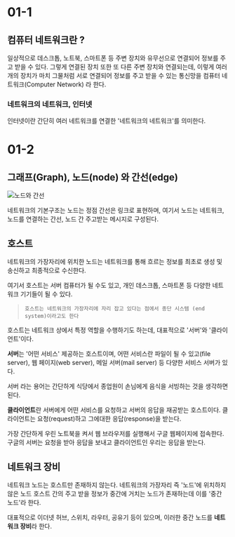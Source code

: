 # 01-1 

## 컴퓨터 네트워크란 ?
일상적으로 데스크톱, 노트북, 스마트폰 등 주변 장치와 유무선으로 연결되어 정보를 주고 받을 수 있다.
그렇게 연결된 장치 또한 또 다른 주변 장치와 연결되는데, 이렇게 여러 개의 장치가 마치 그물처럼 서로 연결되어
정보를 주고 받을 수 있는 통신망을 컴퓨터 네트워크(Computer Network) 라 한다.

### 네트워크의 네트워크, 인터넷
인터넷이란 간단히 여러 네트워크를 연결한 '네트워크의 네트워크'를 의미한다.

# 01-2

## 그래프(Graph), 노드(node) 와 간선(edge)
![노드와 간선](https://velog.velcdn.com/images%2Ffalling_star3%2Fpost%2Ffc2c8376-09c3-43da-a2d1-3caf677f4996%2F1231.JPG)

네트워크의 기본구조는
노드는 정점 간선은 링크로 표현하며,
여기서 노드는 네트워크, 노드를 연결하는 간선, 노드 간 주고받는 메시지로 구성된다.

## 호스트
네트워크의 가장자리에 위치한 노드는 네트워크를 통해 흐르는 정보를 최초로 생성 및 송신하고 최종적으로 수신한다.

여기서 호스트는 서버 컴퓨터가 될 수도 있고, 개인 데스크톱, 스마트폰 등 다양한 네트워크 기기들이 될 수 있다.

> `호스트는 네트워크의 가장자리에 자리 잡고 있다는 점에서 종단 시스템 (end system)이라고도 한다`

호스트는 네트워크 상에서 특정 역할을 수행하기도 하는데, 대표적으로 '서버'와 '클라이언트'이다.

**서버**는 '어떤 서비스' 제공하는 호스트이며, 어떤 서비스란 파일이 될 수 있고(file server),
웹 페이지(web server), 메일 서버(mail server) 등 다양한 서비스 서버가 있다.

서버 라는 용어는 간단하게 식당에서 종업원이 손님에게 음식을 서빙하는 것을 생각하면 된다.

**클라이언트**란 서버에게 어떤 서비스를 요청하고 서버의 응답을 재공받는 호스트이다.
클라이언트는 요청(request)하고 그에대한 응답(response)을 받는다.

가장 간단하게 우린 노트북을 켜서 웹 브라우저를 실행해서 구글 웹페이지에 접속한다.
구글의 서버는 요청을 받아 응답을 보내고 클라이언트인 우리는 응답을 받는다.

## 네트워크 장비
네트워크 노드는 호스트만 존재하지 않는다.
네트워크의 가장자리 즉 '노드'에 위치하지 않은 노드 호스트 간의 주고 받을 정보가 중간에 거치는 노드가 존재하는데
이를 '중간 노드'라 한다.

대표적으로 이더넷 허브, 스위치, 라우터, 공유기 등이 있으며, 이러한 중간 노드를 **네트워크 장비**라 한다.


